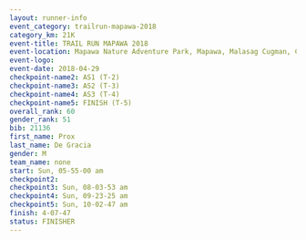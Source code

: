```yaml
---
layout: runner-info 
event_category: trailrun-mapawa-2018 
category_km: 21K 
event-title: TRAIL RUN MAPAWA 2018 
event-location: Mapawa Nature Adventure Park, Mapawa, Malasag Cugman, Cagayan de Oro Philippines 
event-logo: 
event-date: 2018-04-29 
checkpoint-name2: AS1 (T-2) 
checkpoint-name3: AS2 (T-3) 
checkpoint-name4: AS3 (T-4) 
checkpoint-name5: FINISH (T-5) 
overall_rank: 60
gender_rank: 51
bib: 21136
first_name: Prox
last_name: De Gracia
gender: M
team_name: none
start: Sun, 05-55-00 am
checkpoint2: 
checkpoint3: Sun, 08-03-53 am
checkpoint4: Sun, 09-23-25 am
checkpoint5: Sun, 10-02-47 am
finish: 4-07-47
status: FINISHER
---
```

